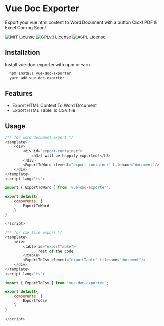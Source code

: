 
# Vue Doc Exporter

Export your vue html content to Word Document with a button Click! PDF & Excel Coming Soon!


[![MIT License](https://img.shields.io/badge/License-MIT-green.svg)](https://choosealicense.com/licenses/mit/)
[![GPLv3 License](https://img.shields.io/badge/License-GPL%20v3-yellow.svg)](https://opensource.org/licenses/)
[![AGPL License](https://img.shields.io/badge/license-AGPL-blue.svg)](http://www.gnu.org/licenses/agpl-3.0)


## Installation

Install vue-doc-exporter with npm or yarn

```bash
  npm install vue-doc-exporter
  yarn add vue-doc-exporter
```

## Features

- Export HTML Content To Word Document
- Export HTML Table To CSV file


## Usage

```javascript
/** for word document export */
<template>
    <div>
        <div id="export-container">
            <h3>l will be happily exported!</h3>
        </div>
        <ExportToWord element="export-container" filename="document"/>
    </div>
</template>
<script lang="ts">

import { ExportToWord } from 'vue-doc-exporter';

export default{
    components: {
        ExportToWord
    }
}

</script>
```

```javascript
/** for csv file export */
<template>
    <div>
        <table id="exportTable">
            ...rest of the code
        </table>
        <ExportToCsv element="exportTable" filename="document"/>
    </div>
</template>
<script lang="ts">

import { ExportToCsv } from 'vue-doc-exporter';

export default{
    components: {
        ExportToCsv
    }
}

</script>
```


